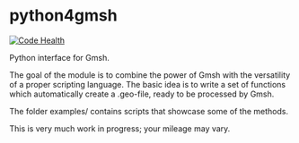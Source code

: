# python4gmsh

[![Code Health](https://landscape.io/github/nschloe/python4gmsh/master/landscape.png)](https://landscape.io/github/nschloe/python4gmsh/master)


Python interface for Gmsh.

The goal of the module is to combine the power of Gmsh with the versatility of a proper scripting language.
The basic idea is to write a set of functions which automatically create a .geo-file, ready to be processed by Gmsh.

The folder examples/ contains scripts that showcase some of the methods.

This is very much work in progress; your mileage may vary.
